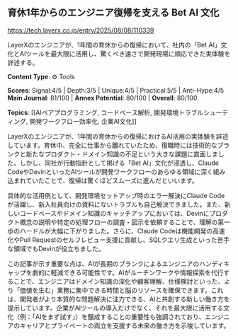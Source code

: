 ## 育休1年からのエンジニア復帰を支える Bet AI 文化

https://tech.layerx.co.jp/entry/2025/08/08/110339

LayerXのエンジニアが、1年間の育休からの復帰において、社内の「Bet AI」文化とAIツールを最大限に活用し、驚くべき速さで開発現場に順応できた実体験を詳述する。

**Content Type**: ⚙️ Tools

**Scores**: Signal:4/5 | Depth:3/5 | Unique:4/5 | Practical:5/5 | Anti-Hype:4/5
**Main Journal**: 81/100 | **Annex Potential**: 80/100 | **Overall**: 80/100

**Topics**: [[AIペアプログラミング, コードベース解析, 開発環境トラブルシューティング, 開発ワークフロー効率化, 企業AI文化]]

LayerXのエンジニアが、1年間の育休からの復帰におけるAI活用の実体験を詳述しています。育休中、完全に仕事から離れていたため、復職時には技術的なブランクと新たなプロダクト・ドメイン知識の不足という大きな課題に直面しました。しかし、同社が行動指針として掲げる「Bet AI」文化が浸透し、Claude CodeやDevinといったAIツールが開発ワークフローのあらゆる領域に深く組み込まれていたことで、復帰は驚くほどスムーズに進んだといいます。

具体的な活用例として、開発環境セットアップ時のエラー解決にClaude Codeが活躍し、新入社員向けの資料にないトラブルも自己解決できました。また、新しいコードベースやドメイン知識のキャッチアップにおいては、Devinにプロダクト概念の説明や特定の処理フローの調査・図示を依頼することで、理解の第一歩のハードルが大幅に下がりました。さらに、Claude Codeは機能開発の高速化やPull Requestのセルフレビュー支援に貢献し、SQLクエリ生成といった苦手な領域でもDevinが役立ちました。

この記事が示す重要な点は、AIが長期のブランクによるエンジニアのハンディキャップを劇的に軽減できる可能性です。AIがルーチンワークや情報探索を代行することで、エンジニアはドメイン知識の深化や顧客理解、仕様検討といった、より「価値を生む」業務に集中できる時間と脳のリソースを確保できます。これは、開発者がより本質的な問題解決に注力できる、AIと共創する新しい働き方を提示しています。企業がAIツールの導入だけでなく、それを最大限に活用する文化（例：「AIをまず試す」）を醸成することの重要性も強調されており、エンジニアのキャリアとプライベートの両立を支援する未来の働き方を示唆しています。